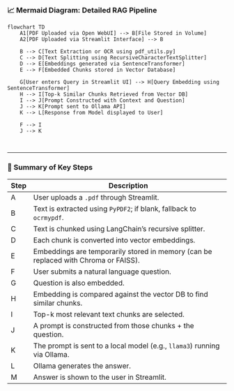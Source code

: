 
### 📈 Mermaid Diagram: Detailed RAG Pipeline

```mermaid
flowchart TD
    A1[PDF Uploaded via Open WebUI] --> B[File Stored in Volume]
    A2[PDF Uploaded via Streamlit Interface] --> B

    B --> C[Text Extraction or OCR using pdf_utils.py]
    C --> D[Text Splitting using RecursiveCharacterTextSplitter]
    D --> E[Embeddings generated via SentenceTransformer]
    E --> F[Embedded Chunks stored in Vector Database]

    G[User enters Query in Streamlit UI] --> H[Query Embedding using SentenceTransformer]
    H --> I[Top-k Similar Chunks Retrieved from Vector DB]
    I --> J[Prompt Constructed with Context and Question]
    J --> K[Prompt sent to Ollama API]
    K --> L[Response from Model displayed to User]

    F --> I
    J --> K



```

---

### 🧠 Summary of Key Steps

| Step | Description                                                                         |
| ---- | ----------------------------------------------------------------------------------- |
| A    | User uploads a `.pdf` through Streamlit.                                            |
| B    | Text is extracted using `PyPDF2`; if blank, fallback to `ocrmypdf`.                 |
| C    | Text is chunked using LangChain’s recursive splitter.                               |
| D    | Each chunk is converted into vector embeddings.                                     |
| E    | Embeddings are temporarily stored in memory (can be replaced with Chroma or FAISS). |
| F    | User submits a natural language question.                                           |
| G    | Question is also embedded.                                                          |
| H    | Embedding is compared against the vector DB to find similar chunks.                 |
| I    | Top-k most relevant text chunks are selected.                                       |
| J    | A prompt is constructed from those chunks + the question.                           |
| K    | The prompt is sent to a local model (e.g., `llama3`) running via Ollama.            |
| L    | Ollama generates the answer.                                                        |
| M    | Answer is shown to the user in Streamlit.                                           |
